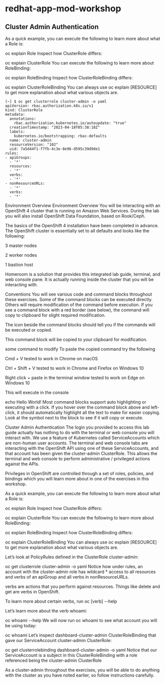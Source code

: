 # redhat-app-mod-workshop

## Cluster Admin Authentication
As a quick example, you can execute the following to learn more about what a Role is:

oc explain Role
Inspect how ClusterRole differs:

oc explain ClusterRole
You can execute the following to learn more about RoleBinding:

oc explain RoleBinding
Inspect how ClusterRoleBinding differs:

oc explain ClusterRoleBinding
You can always use oc explain [RESOURCE] to get more explanation about what various objects are.

```
[~] $ oc get clusterrole cluster-admin -o yaml
apiVersion: rbac.authorization.k8s.io/v1
kind: ClusterRole
metadata:
  annotations:
    rbac.authorization.kubernetes.io/autoupdate: "true"
  creationTimestamp: "2023-04-18T05:38:18Z"
  labels:
    kubernetes.io/bootstrapping: rbac-defaults
  name: cluster-admin
  resourceVersion: "102"
  uid: 7a5d44f1-f7fb-4c3e-8e96-d595c39d9de1
rules:
- apiGroups:
  - '*'
  resources:
  - '*'
  verbs:
  - '*'
- nonResourceURLs:
  - '*'
  verbs:
  - '*'
```


Environment Overview
Environment Overview
You will be interacting with an OpenShift 4 cluster that is running on Amazon Web Services. During the lab you will also install OpenShift Data Foundation, based on Rook/Ceph.

The basics of the OpenShift 4 installation have been completed in advance. The OpenShift cluster is essentially set to all defaults and looks like the following:

3 master nodes

2 worker nodes

1 bastion host

Homeroom is a solution that provides this integrated lab guide, terminal, and web console pane. It is actually running inside the cluster that you will be interacting with.

Conventions
You will see various code and command blocks throughout these exercises. Some of the command blocks can be executed directly. Others will require modification of the command before execution. If you see a command block with a red border (see below), the command will copy to clipboard for slight required modification.

The icon beside the command blocks should tell you if the commands will be executed or copied.

This command block will be copied to your clipboard for modification.

some command to modify
To paste the copied command try the following

Cmd + V tested to work in Chrome on macOS

Ctrl + Shift + V tested to work in Chrome and Firefox on Windows 10

Right click + paste in the terminal window tested to work on Edge on Windows 10

This will execute in the console

echo Hello World\!
Most command blocks support auto highlighting or executing with a click. If you hover over the command block above and left-click, it should automatically highlight all the text to make for easier copying. Look at the symbol next to the block to see if it will copy or execute.

Cluster Admin Authentication
The login you provided to access this lab guide actually has nothing to do with the terminal or web console you will interact with. We use a feature of Kubernetes called ServiceAccounts which are non-human user accounts. The terminal and web console tabs are interacting with the OpenShift API using one of these ServiceAccounts, and that account has been given the cluster-admin ClusterRole. This allows the terminal and web console to perform administrative / privileged actions against the APIs.

Privileges in OpenShift are controlled through a set of roles, policies, and bindings which you will learn more about in one of the exercises in this workshop.

As a quick example, you can execute the following to learn more about what a Role is:

oc explain Role
Inspect how ClusterRole differs:

oc explain ClusterRole
You can execute the following to learn more about RoleBinding:

oc explain RoleBinding
Inspect how ClusterRoleBinding differs:

oc explain ClusterRoleBinding
You can always use oc explain [RESOURCE] to get more explanation about what various objects are.

Let’s look at PolicyRules defined in the ClusterRole cluster-admin:

oc get clusterrole cluster-admin -o yaml
Notice how under rules, an account with the cluster-admin role has wildcard * access to all resources and verbs of an apiGroup and all verbs in nonResourceURLs.

verbs are actions that you perform against resources. Things like delete and get are verbs in OpenShift.

To learn more about certain verbs, run oc [verb] --help

Let’s learn more about the verb whoami:

oc whoami --help
We will now run oc whoami to see what account you will be using today:

oc whoami
Let’s inspect dashboard-cluster-admin ClusterRoleBinding that gave our ServiceAccount cluster-admin ClusterRole:

oc get clusterrolebinding dashboard-cluster-admin -o yaml
Notice that our ServiceAccount is a subject in this ClusterRoleBinding with a role referenced being the cluster-admin ClusterRole

As a cluster-admin throughout the exercises, you will be able to do anything with the cluster as you have noted earlier, so follow instructions carefully.

